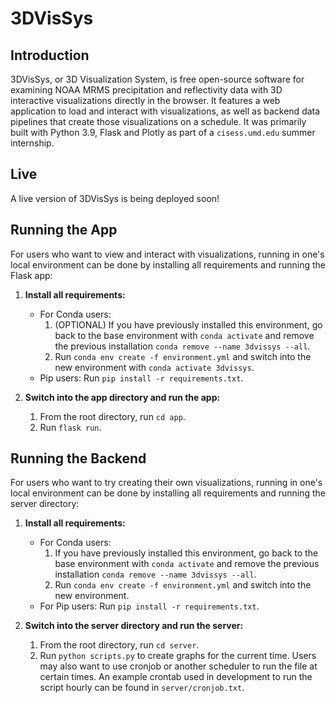 # 3DVisSys
## Introduction
3DVisSys, or 3D Visualization System, is free open-source software for examining NOAA MRMS precipitation and reflectivity data with 3D interactive visualizations directly in the browser. It features a web application to load and interact with visualizations, as well as backend data pipelines that create those visualizations on a schedule. It was primarily built with Python 3.9, Flask and Plotly as part of a `cisess.umd.edu` summer internship.

## Live
A live version of 3DVisSys is being deployed soon!

## Running the App
For users who want to view and interact with visualizations, running in one's local environment can be done by installing all requirements and running the Flask app:

1. **Install all requirements:**
    - For Conda users: 
        1. (OPTIONAL) If you have previously installed this environment, go back to the base environment with `conda activate` and remove the previous installation `conda remove --name 3dvissys --all`.
        2. Run `conda env create -f environment.yml` and switch into the new environment with `conda activate 3dvissys`.
    - Pip users: Run `pip install -r requirements.txt`.

2. **Switch into the app directory and run the app:**
    1. From the root directory, run `cd app`.
    2. Run `flask run`.

## Running the Backend
For users who want to try creating their own visualizations, running in one's local environment can be done by installing all requirements and running the server directory:

1. **Install all requirements:**
    - For Conda users: 
        1. If you have previously installed this environment, go back to the base environment with `conda activate` and remove the previous installation `conda remove --name 3dvissys --all`.
        2. Run `conda env create -f environment.yml` and switch into the new environment.
    - For Pip users: Run `pip install -r requirements.txt`.

2. **Switch into the server directory and run the server:**
    1. From the root directory, run `cd server`.
    2. Run `python scripts.py` to create graphs for the current time. Users may also want to use cronjob or another scheduler to run the file at certain times. An example crontab used in development to run the script hourly can be found in `server/cronjob.txt`.
